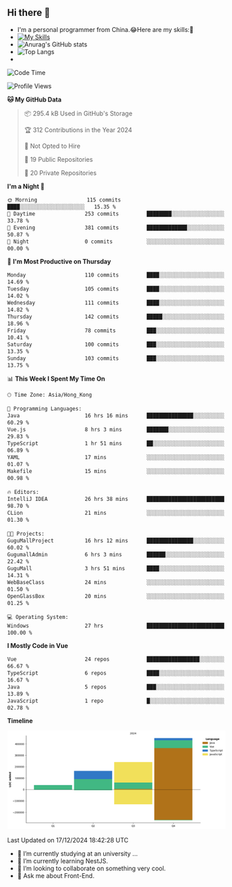 ## Hi there 👋
- I'm a personal programmer from China.😂Here are my skills:🤔
- [![My Skills](https://skillicons.dev/icons?i=js,html,css,vue,typescript,java,golang)](https://skillicons.dev)
- ![Anurag's GitHub stats](https://github-readme-stats.vercel.app/api?username=FluffyChi-Xing&count_private=true&show_icons=true&theme=radical)
- ![Top Langs](https://github-readme-stats.vercel.app/api/top-langs/?username=FluffyChi-Xing)
- <!--START_SECTION:waka-->
![Code Time](http://img.shields.io/badge/Code%20Time-939%20hrs%2056%20mins-blue)

![Profile Views](http://img.shields.io/badge/Profile%20Views-2-blue)

**🐱 My GitHub Data** 

> 📦 295.4 kB Used in GitHub's Storage 
 > 
> 🏆 312 Contributions in the Year 2024
 > 
> 🚫 Not Opted to Hire
 > 
> 📜 19 Public Repositories 
 > 
> 🔑 20 Private Repositories 
 > 
**I'm a Night 🦉** 

```text
🌞 Morning                115 commits         ████░░░░░░░░░░░░░░░░░░░░░   15.35 % 
🌆 Daytime                253 commits         ████████░░░░░░░░░░░░░░░░░   33.78 % 
🌃 Evening                381 commits         █████████████░░░░░░░░░░░░   50.87 % 
🌙 Night                  0 commits           ░░░░░░░░░░░░░░░░░░░░░░░░░   00.00 % 
```
📅 **I'm Most Productive on Thursday** 

```text
Monday                   110 commits         ████░░░░░░░░░░░░░░░░░░░░░   14.69 % 
Tuesday                  105 commits         ████░░░░░░░░░░░░░░░░░░░░░   14.02 % 
Wednesday                111 commits         ████░░░░░░░░░░░░░░░░░░░░░   14.82 % 
Thursday                 142 commits         █████░░░░░░░░░░░░░░░░░░░░   18.96 % 
Friday                   78 commits          ███░░░░░░░░░░░░░░░░░░░░░░   10.41 % 
Saturday                 100 commits         ███░░░░░░░░░░░░░░░░░░░░░░   13.35 % 
Sunday                   103 commits         ███░░░░░░░░░░░░░░░░░░░░░░   13.75 % 
```


📊 **This Week I Spent My Time On** 

```text
🕑︎ Time Zone: Asia/Hong_Kong

💬 Programming Languages: 
Java                     16 hrs 16 mins      ███████████████░░░░░░░░░░   60.29 % 
Vue.js                   8 hrs 3 mins        ███████░░░░░░░░░░░░░░░░░░   29.83 % 
TypeScript               1 hr 51 mins        ██░░░░░░░░░░░░░░░░░░░░░░░   06.89 % 
YAML                     17 mins             ░░░░░░░░░░░░░░░░░░░░░░░░░   01.07 % 
Makefile                 15 mins             ░░░░░░░░░░░░░░░░░░░░░░░░░   00.98 % 

🔥 Editors: 
IntelliJ IDEA            26 hrs 38 mins      █████████████████████████   98.70 % 
CLion                    21 mins             ░░░░░░░░░░░░░░░░░░░░░░░░░   01.30 % 

🐱‍💻 Projects: 
GuguMallProject          16 hrs 12 mins      ███████████████░░░░░░░░░░   60.02 % 
GugumallAdmin            6 hrs 3 mins        ██████░░░░░░░░░░░░░░░░░░░   22.42 % 
GuguMall                 3 hrs 51 mins       ████░░░░░░░░░░░░░░░░░░░░░   14.31 % 
WebBaseClass             24 mins             ░░░░░░░░░░░░░░░░░░░░░░░░░   01.50 % 
OpenGlassBox             20 mins             ░░░░░░░░░░░░░░░░░░░░░░░░░   01.25 % 

💻 Operating System: 
Windows                  27 hrs              █████████████████████████   100.00 % 
```

**I Mostly Code in Vue** 

```text
Vue                      24 repos            █████████████████░░░░░░░░   66.67 % 
TypeScript               6 repos             ████░░░░░░░░░░░░░░░░░░░░░   16.67 % 
Java                     5 repos             ███░░░░░░░░░░░░░░░░░░░░░░   13.89 % 
JavaScript               1 repo              █░░░░░░░░░░░░░░░░░░░░░░░░   02.78 % 
```



**Timeline**

![Lines of Code chart](https://raw.githubusercontent.com/FluffyChi-Xing/FluffyChi-Xing/main/assets/bar_graph.png)


 Last Updated on 17/12/2024 18:42:28 UTC
<!--END_SECTION:waka-->
- 🔭 I’m currently studying at an university ...
- 🌱 I’m currently learning NestJS.
- 👯 I’m looking to collaborate on something very cool.
- 💬 Ask me about Front-End.
